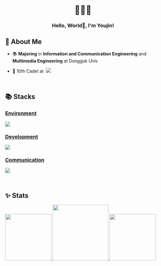 <div align=center>
	<h1>👩🏻‍💻</h1>
	<h3>Hello, World👋, I'm Youjin!</h3>
</div>

<div>
	<h2>👋 About Me</h2>
	<p>
	  <ul>
		  <li><p>📚 <strong>Majoring</strong>&nbsp;in <strong>Information and Communication Engineering</strong> and <strong>Multimedia Engineering</strong>&nbsp;at Dongguk Univ</li>
		  <li><p display="flex" align-items="flex-start">🚀 10th Cadet at &nbsp;<strong><img src="https://img.shields.io/badge/42seoul-333333?style=flat&logo=42&logoColor=white"/></strong></p></li>
	  </ul>
	</p>
</div>
<br>
<div>
	<h2>📚 Stacks</h2>
	<p>
		<a href="https://skillicons.dev">
			<h3>Environment</h3>
			<img src="https://skillicons.dev/icons?i=vscode,unity,git,github,gitlab,vim,linux" />
	  		<h3>Development</h3>
			<img src="https://skillicons.dev/icons?i=js,html,css,react,jquery,nodejs,spring,java,py,c,mysql,postgres&perline=4" />
	    		<h3>Communication</h3>
	      		<img src="https://skillicons.dev/icons?i=notion,discord,slack" />
		</a>
	</p>
</div>
<br>
<div>
	<h2>✨ Stats</h2>
	<p>
		<a href="https://github.com/2UJ1N">
			<img src="https://github-readme-stats.vercel.app/api?username=2UJ1N&show_icons=true&hide_border=true&hide=contribs,prs&cache_seconds=86400&theme=graywhite&&count_private=true&include_all_commits=true" height="150px"/>
			<img height="180em" src="https://github-readme-stats.vercel.app/api/top-langs/?username=2UJ1N&exclude_repo=KNN-Image-Classification&show_icons=true&hide_border=true&layout=compact&theme=graywhite&langs_count=8"/>
		</a>
		<a href="https://solved.ac/user001">
			<img src="http://mazassumnida.wtf/api/v2/generate_badge?boj=user001" height="150px"/>
<!-- 			<img src="http://mazandi.herokuapp.com/api?handle=user001&theme=cold" height="150px"/> -->
		</a>
<!-- 		<img height="180em" src="https://github-readme-streak-stats.herokuapp.com/?user=2UJ1N&hide_border=true" /> -->
	</p>

</div>
